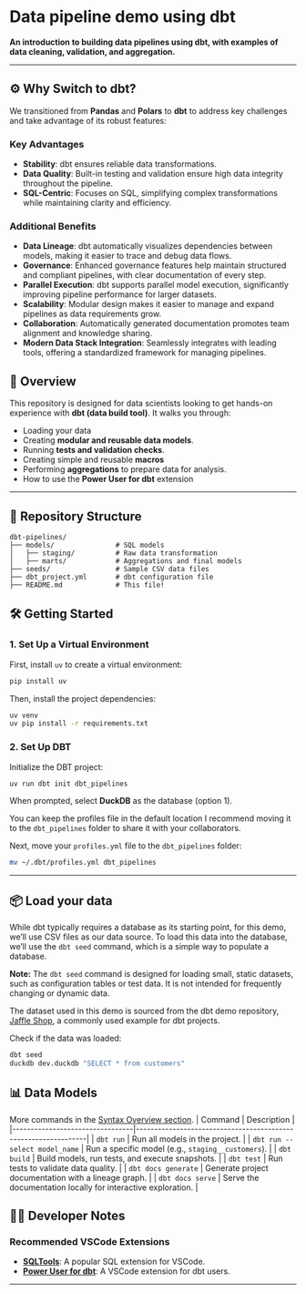 # Data pipeline demo using dbt 

**An introduction to building data pipelines using dbt, with examples of data cleaning, validation, and aggregation.**  

---

## ⚙️ Why Switch to dbt?

We transitioned from **Pandas** and **Polars** to **dbt** to address key challenges and take advantage of its robust features:

### Key Advantages
- **Stability**: dbt ensures reliable data transformations.
- **Data Quality**: Built-in testing and validation ensure high data integrity throughout the pipeline.
- **SQL-Centric**: Focuses on SQL, simplifying complex transformations while maintaining clarity and efficiency.

### Additional Benefits
- **Data Lineage**: dbt automatically visualizes dependencies between models, making it easier to trace and debug data flows.
- **Governance**: Enhanced governance features help maintain structured and compliant pipelines, with clear documentation of every step.
- **Parallel Execution**: dbt supports parallel model execution, significantly improving pipeline performance for larger datasets.
- **Scalability**: Modular design makes it easier to manage and expand pipelines as data requirements grow.
- **Collaboration**: Automatically generated documentation promotes team alignment and knowledge sharing.
- **Modern Data Stack Integration**: Seamlessly integrates with leading tools, offering a standardized framework for managing pipelines.


## 🚀 Overview  

This repository is designed for data scientists looking to get hands-on experience with **dbt (data build tool)**. It walks you through:  
- Loading your data 
- Creating **modular and reusable data models**.  
- Running **tests and validation checks**.
- Creating simple and reusable **macros**
- Performing **aggregations** to prepare data for analysis.
- How to use the **Power User for dbt** extension

---

## 📂 Repository Structure  

```plaintext
dbt-pipelines/  
├── models/               # SQL models  
│   ├── staging/          # Raw data transformation  
│   ├── marts/            # Aggregations and final models  
├── seeds/                # Sample CSV data files  
├── dbt_project.yml       # dbt configuration file  
├── README.md             # This file!  
```

## 🛠️ Getting Started

### 1. Set Up a Virtual Environment

First, install `uv` to create a virtual environment:

```bash
pip install uv
```

Then, install the project dependencies:

```bash
uv venv
uv pip install -r requirements.txt
```

### 2. Set Up DBT

Initialize the DBT project:

```bash
uv run dbt init dbt_pipelines
```

When prompted, select **DuckDB** as the database (option 1).

You can keep the profiles file in the default location I recommend moving it to the `dbt_pipelines` folder to share it with your collaborators.

Next, move your `profiles.yml` file to the `dbt_pipelines` folder:

```bash
mv ~/.dbt/profiles.yml dbt_pipelines
```

---

## 📦 Load your data

While dbt typically requires a database as its starting point, for this demo, we’ll use CSV files as our data source. To load this data into the database, we’ll use the `dbt seed` command, which is a simple way to populate a database.

__Note:__  The `dbt seed` command is designed for loading small, static datasets, such as configuration tables or test data. It is not intended for frequently changing or dynamic data.

The dataset used in this demo is sourced from the dbt demo repository, [Jaffle Shop](https://github.com/dbt-labs/jaffle-shop/tree/main/jaffle-data), a commonly used example for dbt projects.

Check if the data was loaded:

```bash
dbt seed
duckdb dev.duckdb "SELECT * from customers"
```

## 📊 Data Models

More commands in the [Syntax Overview section](https://docs.getdbt.com/reference/node-selection/syntax).
| Command                         | Description                                                    |
|---------------------------------|----------------------------------------------------------------|
| `dbt run`                       | Run all models in the project.                                |
| `dbt run --select model_name`   | Run a specific model (e.g., `staging__customers`).            |
| `dbt build`                     | Build models, run tests, and execute snapshots.               |
| `dbt test`                      | Run tests to validate data quality.                           |
| `dbt docs generate`             | Generate project documentation with a lineage graph.          |
| `dbt docs serve`                | Serve the documentation locally for interactive exploration.  |


## 👩‍💻 Developer Notes

### Recommended VSCode Extensions

- **[SQLTools](https://marketplace.visualstudio.com/items?itemName=mtxr.sqltools)**: A popular SQL extension for VSCode.
- **[Power User for dbt](https://marketplace.visualstudio.com/items?itemName=innoverio.vscode-dbt-power-user)**: A VSCode extension for dbt users.

---